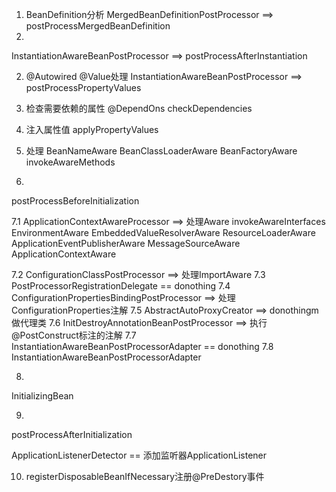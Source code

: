 1. BeanDefinition分析
  MergedBeanDefinitionPostProcessor ==> postProcessMergedBeanDefinition
  2.
  InstantiationAwareBeanPostProcessor ==> postProcessAfterInstantiation

2. @Autowired @Value处理
  InstantiationAwareBeanPostProcessor ==> postProcessPropertyValues

  

3. 检查需要依赖的属性 @DependOns
  checkDependencies

  

4. 注入属性值
  applyPropertyValues

5. 处理 BeanNameAware  BeanClassLoaderAware BeanFactoryAware
  invokeAwareMethods

6. 
  postProcessBeforeInitialization

7.1 
ApplicationContextAwareProcessor ==> 处理Aware
invokeAwareInterfaces
EnvironmentAware
EmbeddedValueResolverAware
ResourceLoaderAware
ApplicationEventPublisherAware
MessageSourceAware
ApplicationContextAware

7.2 ConfigurationClassPostProcessor ==> 处理ImportAware
7.3 PostProcessorRegistrationDelegate == donothing
7.4 ConfigurationPropertiesBindingPostProcessor ==> 处理ConfigurationProperties注解
7.5 AbstractAutoProxyCreator ==> donothingm 做代理类
7.6 InitDestroyAnnotationBeanPostProcessor ==> 执行@PostConstruct标注的注解
7.7 InstantiationAwareBeanPostProcessorAdapter == donothing
7.8 InstantiationAwareBeanPostProcessorAdapter 

8.
InitializingBean

9.
postProcessAfterInitialization

ApplicationListenerDetector == 添加监听器ApplicationListener

10. 
    registerDisposableBeanIfNecessary注册@PreDestory事件